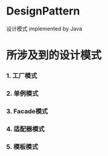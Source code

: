 # DesignPattern
设计模式 implemented by Java

# 所涉及到的设计模式

### 1. 工厂模式

### 2. 单例模式

### 3. Facade模式

### 4. 适配器模式

### 5. 模板模式
